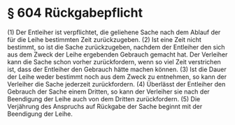 # § 604 Rückgabepflicht
(1) Der Entleiher ist verpflichtet, die geliehene Sache nach dem Ablauf der für die Leihe bestimmten Zeit zurückzugeben.
(2) Ist eine Zeit nicht bestimmt, so ist die Sache zurückzugeben, nachdem der Entleiher den sich aus dem Zweck der Leihe ergebenden Gebrauch gemacht hat. Der Verleiher kann die Sache schon vorher zurückfordern, wenn so viel Zeit verstrichen ist, dass der Entleiher den Gebrauch hätte machen können.
(3) Ist die Dauer der Leihe weder bestimmt noch aus dem Zweck zu entnehmen, so kann der Verleiher die Sache jederzeit zurückfordern.
(4) Überlässt der Entleiher den Gebrauch der Sache einem Dritten, so kann der Verleiher sie nach der Beendigung der Leihe auch von dem Dritten zurückfordern.
(5) Die Verjährung des Anspruchs auf Rückgabe der Sache beginnt mit der Beendigung der Leihe.